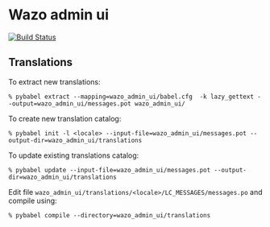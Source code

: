 Wazo admin ui
=============

[![Build Status](https://travis-ci.org/wazo-pbx/wazo-admin-ui.png?branch=master)](https://travis-ci.org/wazo-pbx/wazo-admin-ui)

## Translations

To extract new translations:

    % pybabel extract --mapping=wazo_admin_ui/babel.cfg  -k lazy_gettext --output=wazo_admin_ui/messages.pot wazo_admin_ui/

To create new translation catalog:

    % pybabel init -l <locale> --input-file=wazo_admin_ui/messages.pot --output-dir=wazo_admin_ui/translations

To update existing translations catalog:

    % pybabel update --input-file=wazo_admin_ui/messages.pot --output-dir=wazo_admin_ui/translations


Edit file `wazo_admin_ui/translations/<locale>/LC_MESSAGES/messages.po` and compile
using:

    % pybabel compile --directory=wazo_admin_ui/translations


